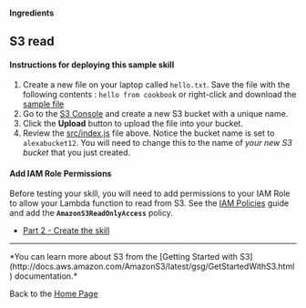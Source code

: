 #### Ingredients
## S3 read <a id="title"></a>




#### Instructions for deploying this sample skill

1. Create a new file on your laptop called ```hello.txt```.  Save the file with the following contents : ```hello from cookbook``` or right-click and download the [sample file](https://s3-eu-west-1.amazonaws.com/alexabucket12/hello.txt)
1. Go to the [S3 Console](https://console.aws.amazon.com/s3/home) and create a new S3 bucket with a unique name.
1. Click the **Upload** button to upload the file into your bucket.
1. Review the [src/index.js](src/index.js) file above.  Notice the bucket name is set to ```alexabucket12```.  You will need to change this to the name of *your new S3 bucket* that you just created.


#### Add IAM Role Permissions
Before testing your skill, you will need to add permissions to your IAM Role to allow your Lambda function to read from S3.  See the [IAM Policies](../../IAM_POLICIES.md) guide and add the  **```AmazonS3ReadOnlyAccess```** policy.


 * [Part 2 - Create the skill](./PAGE2.md#title)


<hr />
 *You can learn more about S3 from the [Getting Started with S3](http://docs.aws.amazon.com/AmazonS3/latest/gsg/GetStartedWithS3.html) documentation.*

Back to the [Home Page](../../README.md#title)

